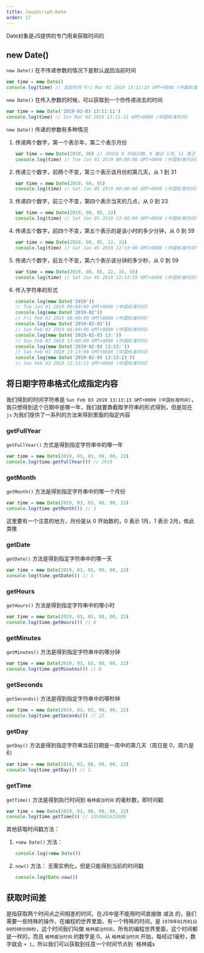 ```yaml
---
title: JavaScript-Date
order: 17
---
```


Date对象是JS提供的专门用来获取时间的

## new Date()

`new Date()` 在不传递参数的情况下是默认返回当前时间

```javascript
var time = new Date()
console.log(time) // 当前时间 Fri Mar 01 2019 13:11:23 GMT+0800 (中国标准时间)
```

`new Date()` 在传入参数的时候，可以获取到一个你传递进去的时间

```javascript
var time = new Date('2019-03-03 13:11:11')
console.log(time) // Sun Mar 03 2019 13:11:11 GMT+0800 (中国标准时间)
```

`new Date()` 传递的参数有多种情况

1. 传递两个数字，第一个表示年，第二个表示月份

   ```javascript
   var time = new Date(2019, 00) // 月份从 0 开始计数，0 表示 1月，11 表示 12月
   console.log(time) // Tue Jan 01 2019 00:00:00 GMT+0800 (中国标准时间)
   ```

2. 传递三个数字，前两个不变，第三个表示该月份的第几天，从 1 到 31

   ```javascript
   var time = new Date(2019, 00, 05) 
   console.log(time) // Sat Jan 05 2019 00:00:00 GMT+0800 (中国标准时间)
   ```

3. 传递四个数字，前三个不变，第四个表示当天的几点，从 0 到 23

   ```javascript
   var time = new Date(2019, 00, 05, 22) 
   console.log(time) // Sat Jan 05 2019 22:00:00 GMT+0800 (中国标准时间)
   ```

4. 传递五个数字，前四个不变，第五个表示的是该小时的多少分钟，从 0 到 59

   ```javascript
   var time = new Date(2019, 00, 05, 22, 33) 
   console.log(time) // Sat Jan 05 2019 22:33:00 GMT+0800 (中国标准时间)
   ```

5. 传递六个数字，前五个不变，第六个表示该分钟的多少秒，从 0 到 59

   ```javascript
   var time = new Date(2019, 00, 05, 22, 33, 55) 
   console.log(time) // Sat Jan 05 2019 22:33:55 GMT+0800 (中国标准时间)
   ```

6. 传入字符串的形式

   ```javascript
   console.log(new Date('2019')) 
   // Tue Jan 01 2019 08:00:00 GMT+0800 (中国标准时间)
   console.log(new Date('2019-02')) 
   // Fri Feb 01 2019 08:00:00 GMT+0800 (中国标准时间)
   console.log(new Date('2019-02-03')) 
   // Sun Feb 03 2019 08:00:00 GMT+0800 (中国标准时间)
   console.log(new Date('2019-02-03 13:')) 
   // Sun Feb 03 2019 13:00:00 GMT+0800 (中国标准时间)
   console.log(new Date('2019-02-03 13:13:')) 
   // Sun Feb 03 2019 13:13:00 GMT+0800 (中国标准时间)
   console.log(new Date('2019-02-03 13:13:13')) 
   // Sun Feb 03 2019 13:13:13 GMT+0800 (中国标准时间)
   ```

## 将日期字符串格式化成指定内容

我们得到的时间字符串是 `Sun Feb 03 2019 13:13:13 GMT+0800 (中国标准时间)`，我只想得到这个日期中是哪一年，我们就要靠截取字符串的形式得到，但是现在 `js` 为我们提供了一系列的方法来得到里面的指定内容

### getFullYear

`getFullYear()` 方式是得到指定字符串中的哪一年

```javascript
var time = new Date(2019, 03, 03, 08, 00, 22)
console.log(time.getFullYear()) // 2019
```

### getMonth

`getMonth()` 方法是得到指定字符串中的哪一个月份 

```javascript
var time = new Date(2019, 03, 03, 08, 00, 22)
console.log(time.getMonth()) // 3
```

这里要有一个注意的地方，月份是从 0 开始数的，0 表示 1月，1 表示 2月，依此类推

### getDate

`getDate()` 方法是得到指定字符串中的哪一天

```javascript
var time = new Date(2019, 03, 03, 08, 00, 22)
console.log(time.getDate()) // 3
```

### getHours

`getHours()` 方法是得到指定字符串中的哪小时

```javascript
var time = new Date(2019, 03, 03, 08, 00, 22)
console.log(time.getHours()) // 8
```

### getMinutes

`getMinutes()` 方法是得到指定字符串中的哪分钟

```javascript
var time = new Date(2019, 03, 03, 08, 00, 22)
console.log(time.getMinutes()) // 0
```

### getSeconds

`getSeconds()` 方法是得到指定字符串中的哪秒钟

```javascript
var time = new Date(2019, 03, 03, 08, 00, 22)
console.log(time.getSeconds()) // 22
```

### getDay

`getDay()` 方法是得到指定字符串当前日期是一周中的第几天（周日是 0，周六是 6）

```javascript
var time = new Date(2019, 03, 08, 08, 00, 22)
console.log(time.getDay()) // 1
```

### getTime

`getTime()` 方法是得到执行时间到 `格林威治时间` 的毫秒数，即时间戳

```javascript
var time = new Date(2019, 03, 08, 08, 00, 22)
console.log(time.getTime()) // 1554681622000
```

其他获取时间戳方法：

1. `+new Date()` 方法：

   ```js
   console.log(+new Date())
   ```

2. `now()` 方法：
   无需实例化，但是只能得到当前的时间戳

   ```js
   console.log(Date.now())
   ```

## 获取时间差

是指获取两个时间点之间相差的时间，在JS中是不能用时间直接做 减法 的，我们需要一些特殊的操作，在编程的世界里面，有一个特殊的时间，是 `1970年01月01日00时00分00秒`，这个时间我们叫做 `格林威治时间`，所有的编程世界里面，这个时间都是一样的，而且 `格林威治时间` 的数字是 0，从 `格林威治时间` 开始，每经过1毫秒，数字就会 `+ 1`，所以我们可以获取到任意一个时间节点到 `格林威s
